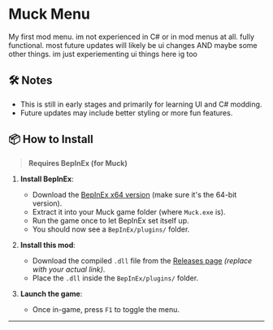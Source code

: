 # Muck Menu
My first mod menu. im not experienced in C# or in mod menus at all. fully functional. most future updates will likely be ui changes AND maybe some other things. im just experiementing ui things here ig too

## 🛠️ Notes

- This is still in early stages and primarily for learning UI and C# modding.
- Future updates may include better styling or more fun features.

## 📦 How to Install

> **Requires BepInEx (for Muck)**

1. **Install BepInEx**:
   - Download the [BepInEx x64 version](https://github.com/BepInEx/BepInEx/releases) (make sure it's the 64-bit version).
   - Extract it into your Muck game folder (where `Muck.exe` is).
   - Run the game once to let BepInEx set itself up.
   - You should now see a `BepInEx/plugins/` folder.

2. **Install this mod**:
   - Download the compiled `.dll` file from the [Releases page](https://github.com/yourname/muckmenu/releases) *(replace with your actual link)*.
   - Place the `.dll` inside the `BepInEx/plugins/` folder.

3. **Launch the game**:
   - Once in-game, press `F1` to toggle the menu.

---
